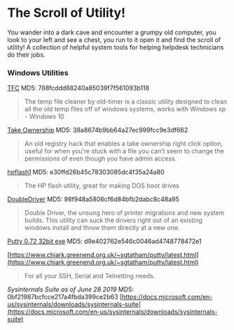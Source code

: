 # The Scroll of Utility!
You wander into a dark cave and encounter a grumpy old computer, you look to your left and see a chest, you run to it open it and find the scroll of utility! A collection of helpful system tools for helping helpdesk technicians do their jobs.

### Windows Utilities
[TFC](https://f001.backblazeb2.com/file/scroll-of-utility/TFC.exe) MD5: 788fcddd88240a85039f7f561093b118
> The temp file cleaner by old-timer is a classic utility designed to clean all the old temp files off of windows systems, works with Windows xp - Windows 10

[Take Ownership](https://f001.backblazeb2.com/file/scroll-of-utility/TakeOwnership.zip) MD5: 38a8674b9bb64a27ec999fcc9e3df662
> An old registry hack that enables a take ownership right click option, useful for when you’re stuck with a file you can’t seem to change the permissions of even though you have admin access.

[hpflash1](https://f001.backblazeb2.com/file/scroll-of-utility/hpflash1.zip) MD5: e30ffd26b45c78303085dc4f35a24a80
> The HP flash utility, great for making DOS boot drives

[DoubleDriver](https://f001.backblazeb2.com/file/scroll-of-utility/doubledriver.zip) MD5: 98f948a5806cf6d84bfb2dabc8c48a95
> Double Driver, the unsung hero of printer migrations and new system builds.  This utility can suck the drivers right out of an existing windows install and throw them directly at a new one. 

[Putty 0.72 32bit exe](https://f001.backblazeb2.com/file/scroll-of-utility/putty.exe) MD5: d9e402762e546c0046ad4748778472e1

[https://www.chiark.greenend.org.uk/~sgtatham/putty/latest.html](https://www.chiark.greenend.org.uk/~sgtatham/putty/latest.html) 
> For all your SSH, Serial and Telnetting needs.

*Sysinternals Suite as of June 28 2019*
MD5: 0bf21987bcfcce217a4fbda399ce2b63
 [https://docs.microsoft.com/en-us/sysinternals/downloads/sysinternals-suite](https://docs.microsoft.com/en-us/sysinternals/downloads/sysinternals-suite)

